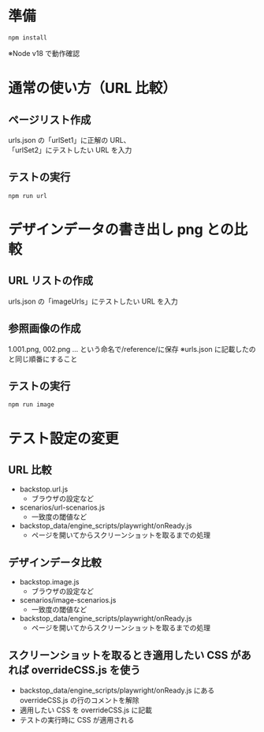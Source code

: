 # 準備

```
npm install
```

※Node v18 で動作確認

# 通常の使い方（URL 比較）

## ページリスト作成

urls.json の「urlSet1」に正解の URL、  
「urlSet2」にテストしたい URL を入力

## テストの実行

```
npm run url
```

# デザインデータの書き出し png との比較

## URL リストの作成

urls.json の「imageUrls」にテストしたい URL を入力

## 参照画像の作成

1.001.png, 002.png ... という命名で/reference/に保存
※urls.json に記載したのと同じ順番にすること

## テストの実行

```
npm run image
```

# テスト設定の変更

## URL 比較

- backstop.url.js
  - ブラウザの設定など
- scenarios/url-scenarios.js
  - 一致度の閾値など
- backstop_data/engine_scripts/playwright/onReady.js
  - ページを開いてからスクリーンショットを取るまでの処理

## デザインデータ比較

- backstop.image.js
  - ブラウザの設定など
- scenarios/image-scenarios.js
  - 一致度の閾値など
- backstop_data/engine_scripts/playwright/onReady.js
  - ページを開いてからスクリーンショットを取るまでの処理

## スクリーンショットを取るとき適用したい CSS があれば overrideCSS.js を使う

- backstop_data/engine_scripts/playwright/onReady.js にある overrideCSS.js の行のコメントを解除
- 適用したい CSS を overrideCSS.js に記載
- テストの実行時に CSS が適用される

